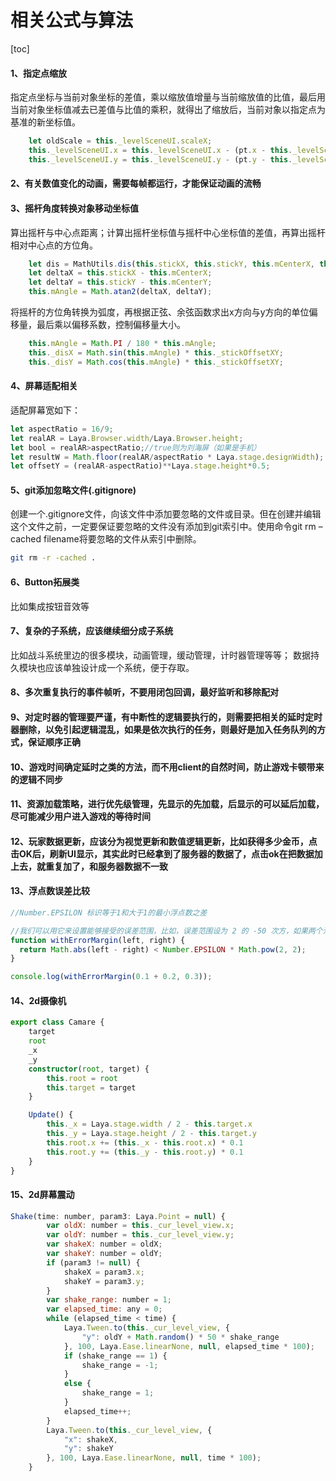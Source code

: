 相关公式与算法
==

[toc]

#### 1、指定点缩放
指定点坐标与当前对象坐标的差值，乘以缩放值增量与当前缩放值的比值，最后用当前对象坐标值减去已差值与比值的乘积，就得出了缩放后，当前对象以指定点为基准的新坐标值。
```js
    let oldScale = this._levelSceneUI.scaleX;
    this._levelSceneUI.x = this._levelSceneUI.x - (pt.x - this._levelSceneUI.x) * scaleValue / oldScale;
    this._levelSceneUI.y = this._levelSceneUI.y - (pt.y - this._levelSceneUI.y) * scaleValue / oldScale;
```

#### 2、有关数值变化的动画，需要每帧都运行，才能保证动画的流畅
#### 3、摇杆角度转换对象移动坐标值
算出摇杆与中心点距离；计算出摇杆坐标值与摇杆中心坐标值的差值，再算出摇杆相对中心点的方位角。
```js
    let dis = MathUtils.dis(this.stickX, this.stickY, this.mCenterX, this.mCenterY);
    let deltaX = this.stickX - this.mCenterX;
    let deltaY = this.stickY - this.mCenterY;
    this.mAngle = Math.atan2(deltaX, deltaY);
```
将摇杆的方位角转换为弧度，再根据正弦、余弦函数求出x方向与y方向的单位偏移量，最后乘以偏移系数，控制偏移量大小。
```js
    this.mAngle = Math.PI / 180 * this.mAngle;
    this._disX = Math.sin(this.mAngle) * this._stickOffsetXY;
    this._disY = Math.cos(this.mAngle) * this._stickOffsetXY;
```
#### 4、屏幕适配相关
适配屏幕宽如下：
```js
let aspectRatio = 16/9;
let realAR = Laya.Browser.width/Laya.Browser.height;
let bool = realAR>aspectRatio;//true则为刘海屏（如果是手机）
let resultW = Math.floor(realAR/aspectRatio * Laya.stage.designWidth);
let offsetY = (realAR-aspectRatio)**Laya.stage.height*0.5;
```


#### 5、git添加忽略文件(.gitignore)
创建一个.gitignore文件，向该文件中添加要忽略的文件或目录。但在创建并编辑这个文件之前，一定要保证要忽略的文件没有添加到git索引中。使用命令git rm –cached filename将要忽略的文件从索引中删除。
```sh
git rm -r -cached .
```

#### 6、Button拓展类
比如集成按钮音效等
#### 7、复杂的子系统，应该继续细分成子系统
比如战斗系统里边的很多模块，动画管理，缓动管理，计时器管理等等；
数据持久模块也应该单独设计成一个系统，便于存取。

#### 8、多次重复执行的事件帧听，不要用闭包回调，最好监听和移除配对
#### 9、对定时器的管理要严谨，有中断性的逻辑要执行的，则需要把相关的延时定时器删除，以免引起逻辑混乱，如果是依次执行的任务，则最好是加入任务队列的方式，保证顺序正确
#### 10、游戏时间确定延时之类的方法，而不用client的自然时间，防止游戏卡顿带来的逻辑不同步
#### 11、资源加载策略，进行优先级管理，先显示的先加载，后显示的可以延后加载，尽可能减少用户进入游戏的等待时间

#### 12、玩家数据更新，应该分为视觉更新和数值逻辑更新，比如获得多少金币，点击OK后，刷新UI显示，其实此时已经拿到了服务器的数据了，点击ok在把数据加上去，就重复加了，和服务器数据不一致

#### 13、浮点数误差比较
```js
//Number.EPSILON 标识等于1和大于1的最小浮点数之差

//我们可以用它来设置能够接受的误差范围，比如，误差范围设为 2 的 -50 次方，如果两个浮点数的差小于这个值，我们就认为这两个浮点数相等
function withErrorMargin(left, right) {
  return Math.abs(left - right) < Number.EPSILON * Math.pow(2, 2);
}

console.log(withErrorMargin(0.1 + 0.2, 0.3));
```
#### 14、2d摄像机
```ts
export class Camare {
    target
    root
    _x
    _y
    constructor(root, target) {
        this.root = root
        this.target = target
    }

    Update() {
        this._x = Laya.stage.width / 2 - this.target.x
        this._y = Laya.stage.height / 2 - this.target.y
        this.root.x += (this._x - this.root.x) * 0.1
        this.root.y += (this._y - this.root.y) * 0.1
    }
}
```
#### 15、2d屏幕震动
```js
Shake(time: number, param3: Laya.Point = null) {
        var oldX: number = this._cur_level_view.x;
        var oldY: number = this._cur_level_view.y;
        var shakeX: number = oldX;
        var shakeY: number = oldY;
        if (param3 != null) {
            shakeX = param3.x;
            shakeY = param3.y;
        }
        var shake_range: number = 1;
        var elapsed_time: any = 0;
        while (elapsed_time < time) {
            Laya.Tween.to(this._cur_level_view, {
                "y": oldY + Math.random() * 50 * shake_range
            }, 100, Laya.Ease.linearNone, null, elapsed_time * 100);
            if (shake_range == 1) {
                shake_range = -1;
            }
            else {
                shake_range = 1;
            }
            elapsed_time++;
        }
        Laya.Tween.to(this._cur_level_view, {
            "x": shakeX,
            "y": shakeY
        }, 100, Laya.Ease.linearNone, null, time * 100);
    }
```

